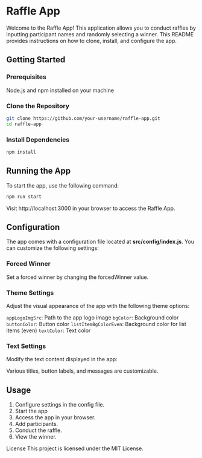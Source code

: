 # Raffle App

Welcome to the Raffle App! This application allows you to conduct raffles by inputting participant names and randomly selecting a winner. This README provides instructions on how to clone, install, and configure the app.

## Getting Started
### Prerequisites
Node.js and npm installed on your machine

### Clone the Repository
```bash
git clone https://github.com/your-username/raffle-app.git
cd raffle-app
```

### Install Dependencies
```bash
npm install
```

## Running the App
To start the app, use the following command:
```bash
npm run start
```
Visit http://localhost:3000 in your browser to access the Raffle App.

## Configuration
The app comes with a configuration file located at **src/config/index.js**. You can customize the following settings:

### Forced Winner
Set a forced winner by changing the forcedWinner value.

### Theme Settings
Adjust the visual appearance of the app with the following theme options:

`appLogoImgSrc`: Path to the app logo image
`bgColor`: Background color
`buttonColor`: Button color
`listItemBgColorEven`: Background color for list items (even)
`textColor`: Text color

### Text Settings
Modify the text content displayed in the app:

Various titles, button labels, and messages are customizable.

## Usage
1. Configure settings in the config file.
2. Start the app
3. Access the app in your browser.
4. Add participants.
5. Conduct the raffle.
6. View the winner.

License
This project is licensed under the MIT License.